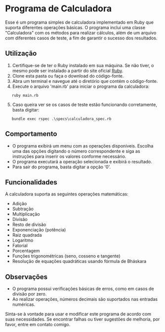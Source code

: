 # Programa de Calculadora

Esse é um programa simples de calculadora implementado em Ruby que suporta diferentes operações básicas. O programa inclui uma classe "Calculadora" com os métodos para realizar cálculos, além de um arquivo com diferentes casos de teste, a fim de garantir o sucesso dos resultados.

## Utilização

1. Certifique-se de ter o Ruby instalado em sua máquina. Se não tiver, o mesmo pode ser instalado a partir do site oficial [Ruby](https://www.ruby-lang.org/en/documentation/installation/).
2. Clone esta pasta ou faça o download do código-fonte.
3. Abra um terminal e navegue até o diretório que contém o código-fonte.
4. Execute o arquivo 'main.rb' para iniciar o programa da calculadora:

```
   ruby main.rb
```
5. Caso queira ver se os casos de teste estão funcionando corretamente, basta digitar:

```
   bundle exec rspec .\specs\calculadora_spec.rb
```

## Comportamento

- O programa exibirá um menu com as operações disponíveis. Escolha uma das opções digitando o número correspondente e siga as instruções para inserir os valores conforme necessário.
- O programa executará a operação selecionada e exibirá o resultado.
- Para sair do programa, basta digitar a opção '0'.

## Funcionalidades

A calculadora suporta as seguintes operações matemáticas:

- Adição
- Subtração
- Multiplicação
- Divisão
- Resto de divisão
- Exponenciação (potência)
- Raiz quadrada
- Logaritmo
- Fatorial
- Porcentagem
- Funções trigonométricas (seno, cosseno e tangente)
- Resolução de equações quadráticas usando fórmula de Bháskara

## Observações

- O programa possui verificações básicas de erros, como em casos de divisão por zero.
- Ao realizar operações, números decimais são suportados nas entradas numéricas.

Sinta-se à vontade para usar e modificar este programa de acordo com suas necessidades. Se encontrar falhas ou tiver sugestões de melhoria, por favor, entre em contato comigo.
